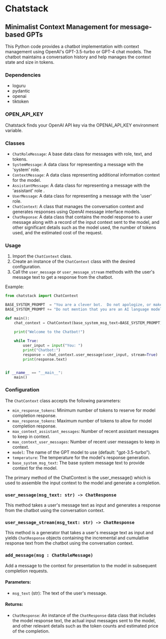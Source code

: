 # Chatstack

## Minimalist Context Management for message-based GPTs

This Python code provides a chatbot implementation with context management using OpenAI's GPT-3.5-turbo or GPT-4 chat models. The chatbot maintains a conversation history and help manages the context state and size in tokens. 

### Dependencies

- loguru
- pydantic
- openai
- tiktoken

### OPEN_API_KEY

Chatstack finds your OpenAI API key via the OPENAI_API_KEY environment variable.

### Classes

- `ChatRoleMessage`: A base data class for messages with role, text, and tokens.
- `SystemMessage`: A data class for representing a message with the 'system' role.
- `ContextMessage`: A data class representing additional information context for the model.
- `AssistantMessage`: A data class for representing a message with the 'assistant' role .
- `UserMessage`: A data class for representing a message with the 'user' role.
- `ChatContext`: A class that manages the conversation context and generates responses using OpenAI message interface models.
- `ChatReponse`: A data class that contains the model response to a user message along with a record of the  input context sent to the model, and other significant details such as the model used, the number of tokens used, and the estimated cost of the request.

### Usage

1. Import the `ChatContext` class.
2. Create an instance of the `ChatContext` class with the desired configuration.
3. Call the `user_message` or `user_message_stream` methods with the user's message text to get a response from the chatbot.

Example:

```python
from chatstack import ChatContext

BASE_SYSTEM_PROMPT  = "You are a clever bot.  Do not apologize, or make excuses.  "
BASE_SYSTEM_PROMPT += "Do not mention that you are an AI language model since that is annoying to users."

def main():
    chat_context = ChatContext(base_system_msg_text=BASE_SYSTEM_PROMPT)

    print("Welcome to the Chatbot!")
    
    while True:
        user_input = input("You: ")      
        print("Chatbot:")
        response = chat_context.user_message(user_input, stream=True)
        print(response.text)


if __name__ == "__main__":
    main()
```


### Configuration

The `ChatContext` class accepts the following parameters:

- `min_response_tokens`: Minimum number of tokens to reserve for model completion response.
- `max_response_tokens`: Maximum number of tokens to allow for model completion response.
- `max_context_assistant_messages`: Number of recent assistant messages to keep in context.
- `max_context_user_messages`: Number of recent user messages to keep in context.
- `model`: The name of the GPT model to use (default: "gpt-3.5-turbo").
- `temperature`: The temperature for the model's response generation.
- `base_system_msg_text`: The base system message text to provide context for the model.

The primary method of the ChatContext is the user_message() which is used to assemble the input context to the model and generate a completion.


### `user_message(msg_text: str) -> ChatResponse`

This method takes a user's message text as input and generates a response from the chatbot using the conversation context.

### `user_message_stream(msg_text: str) -> ChatResponse`

This method is a generator that takes a user's message text as input and yields `ChatResponse` objects containing the incremental and cumulative response text from the chatbot using the conversation context.


### `add_message(msg : ChatRoleMessage)`

Add a message to the context for presentation to the model in subsequent completion requests.

#### Parameters:

- `msg_text` (str): The text of the user's message.

#### Returns:

- `ChatResponse`: An instance of the `ChatResponse` data class that includes the model response text, the actual input messages sent to the model, and other relevant details such as the token counts and estimated price of the completion.

